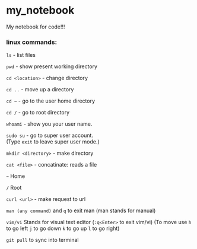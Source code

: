# my_notebook
My notebook for code!!!

### linux commands:

`ls` - list files

`pwd` - show present working directory

`cd <location>` - change directory
    
`cd ..` - move up a directory
    
`cd ~` - go to the user home directory
    
`cd /` - go to root directory

`whoami` - show you your user name.

`sudo su` - go to super user account.  
(Type `exit` to leave super user mode.)

`mkdir <directory>` - make directory

`cat <file>` - concatinate: reads a file

` ~ ` Home

` / ` Root

`curl <url>` - make request to url

`man (any command)` and `q` to exit man
        (man stands for manual)

`vim/vi` Stands for visual text editor
        (`:q<Enter>` to exit vim/vi)
        (To move use `h` to go left
                     `j` to go down
                     `k` to go up
                     `l` to go right)
      
`git pull` to sync into terminal
